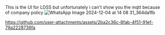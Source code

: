 This is the UI for LDSS but unfortunately i can't show you the mqtt because of company policy
![WhatsApp Image 2024-12-04 at 14 08 31_364da1fb](https://github.com/user-attachments/assets/6f4ddcaa-d843-45e0-9588-f48a19e0c2e6)

https://github.com/user-attachments/assets/2ba2c36c-8fab-4f51-91ef-79a2228736fa

